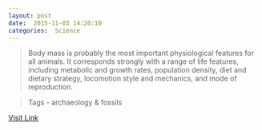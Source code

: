 ```yaml
---
layout: post
date:  2015-11-03 14:20:10 
categories:  Science    
---
```


> Body mass is probably the most important physiological features for all animals. It corresponds strongly with a range of life features, including metabolic and growth rates, population density, diet and dietary strategy, locomotion style and mechanics, and mode of reproduction.

>Tags -  archaeology & fossils                                                                                                                              

[Visit Link](http://phys.org/news/2015-11-rapid-evolution-body-size-dinosaur.html)
